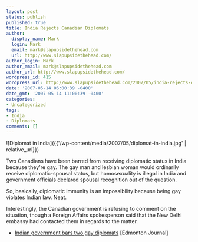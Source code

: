 ```yaml
---
layout: post
status: publish
published: true
title: India Rejects Canadian Diplomats
author:
  display_name: Mark
  login: Mark
  email: mark@slapupsidethehead.com
  url: http://www.slapupsidethehead.com/
author_login: Mark
author_email: mark@slapupsidethehead.com
author_url: http://www.slapupsidethehead.com/
wordpress_id: 415
wordpress_url: http://www.slapupsidethehead.com/2007/05/india-rejects-diplomats/
date: '2007-05-14 06:00:39 -0400'
date_gmt: '2007-05-14 11:00:39 -0400'
categories:
- Uncategorized
tags:
- India
- Diplomats
comments: []
---
```

![Diplomat in India]({{'/wp-content/media/2007/05/diplomat-in-india.jpg' | relative_url}})

Two Canadians have been barred from receiving diplomatic status in India because they're gay. The gay man and lesbian woman would ordinarily receive diplomatic-spousal status, but homosexuality is illegal in India and government officials declared spousal recognition out of the question.

So, basically, diplomatic immunity is an impossibility because being gay violates Indian law. Neat.

Interestingly, the Canadian government is refusing to comment on the situation, though a Foreign Affairs spokesperson said that the New Delhi embassy had contacted them in regards to the matter.

- [Indian government bars two gay diplomats](http://www.canada.com/edmontonjournal/news/story.html?id=34834669-2a6f-4bda-8427-f6213f29728b) [Edmonton Journal]
